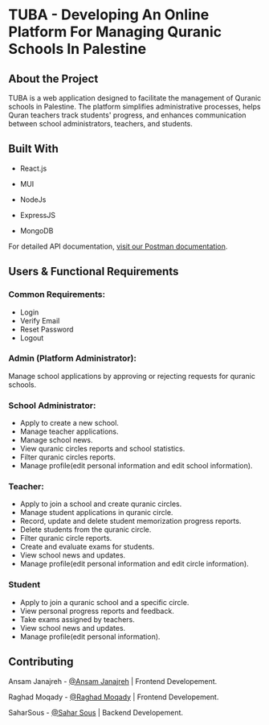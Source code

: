 # TUBA - Developing An Online Platform For Managing Quranic Schools In Palestine

## About the Project
TUBA is a web application designed to facilitate the management of Quranic schools in Palestine. The platform simplifies administrative processes, helps Quran teachers track students' progress, and enhances communication between school administrators, teachers, and students.


## Built With
+ React.js
- MUI
* NodeJs
+ ExpressJS
* MongoDB

For detailed API documentation, [visit our Postman documentation](https://documenter.getpostman.com/view/34940751/2sAY55cJds?fbclid=IwY2xjawISsOhleHRuA2FlbQIxMAABHVBwAELGR-TYgrUeN1sgqHVV9WjjSDYLdNPzdxrgOfz4f1dvrrOeuX7izw_aem_Cwx3GSv-Fo6wJw2rFs0WyQ).


## Users & Functional Requirements 
### Common Requirements:
* Login
* Verify Email
* Reset Password
* Logout

### Admin (Platform Administrator):
Manage school applications by approving or rejecting requests for quranic schools.

### School Administrator:
* Apply to create a new school.
* Manage teacher applications.
* Manage school news.
* View quranic circles reports and school statistics.
* Filter quranic circles reports.
* Manage profile(edit personal information and edit school information).

### Teacher:
* Apply to join a school and create quranic circles.
* Manage student applications in quranic circle.
* Record, update and delete student memorization progress reports.
* Delete students from the quranic circle.
* Filter quranic circle reports.
* Create and evaluate exams for students.
* View school news and updates.
* Manage profile(edit personal information and edit circle information).

### Student
* Apply to join a quranic school and a specific circle.
* View personal progress reports and feedback.
* Take exams assigned by teachers.
* View school news and updates.
* Manage profile(edit personal information).

## Contributing
Ansam Janajreh - [@Ansam Janajreh](https://github.com/Ansam56) | Frontend Developement.

Raghad Moqady - [@Raghad Moqady](https://github.com/Raghad-Moqady) | Frontend Developement.

SaharSous - [@Sahar Sous](https://github.com/Sahar-sous72) | Backend Developement.
